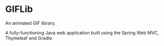 # GIFLib

An animated GIF library.

A fully-functioning Java web application built using the Spring Web MVC, Thymeleaf and Gradle.